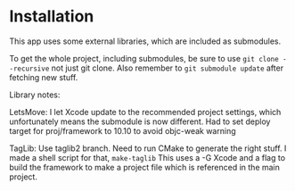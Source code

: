 #  Installation

This app uses some external libraries, which are included as submodules.

To get the whole project, including submodules, be sure to use
`git clone --recursive` not just git clone.
Also remember to `git submodule update` after fetching new stuff.

Library notes:

LetsMove:
I let Xcode update to the recommended project settings, which unfortunately means the submodule is now different.
Had to set deploy target for proj/framework to 10.10 to avoid objc-weak warning


TagLib:
Use taglib2 branch.  Need to run CMake to generate the right stuff.  I made a shell script for that, `make-taglib`
This uses a -G Xcode  and a flag to build the framework to make a project file which is referenced in the main project.



